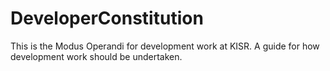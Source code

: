 DeveloperConstitution
=====================

This is the Modus Operandi for development work at KISR. A guide for how development work should be undertaken.
